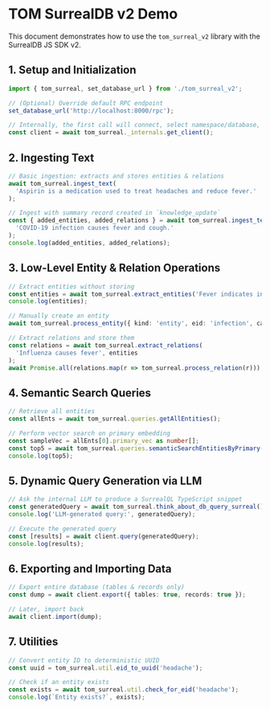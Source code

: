 # TOM SurrealDB v2 Demo

This document demonstrates how to use the `tom_surreal_v2` library with the SurrealDB JS SDK v2.

## 1. Setup and Initialization
```ts
import { tom_surreal, set_database_url } from './tom_surreal_v2';

// (Optional) Override default RPC endpoint
set_database_url('http://localhost:8000/rpc');

// Internally, the first call will connect, select namespace/database, authenticate, and initialize schema
const client = await tom_surreal._internals.get_client();
```

## 2. Ingesting Text
```ts
// Basic ingestion: extracts and stores entities & relations
await tom_surreal.ingest_text(
  'Aspirin is a medication used to treat headaches and reduce fever.'
);

// Ingest with summary record created in `knowledge_update`
const { added_entities, added_relations } = await tom_surreal.ingest_text_with_summary(
  'COVID-19 infection causes fever and cough.'
);
console.log(added_entities, added_relations);
```

## 3. Low-Level Entity & Relation Operations
```ts
// Extract entities without storing
const entities = await tom_surreal.extract_entities('Fever indicates infection.');
console.log(entities);

// Manually create an entity
await tom_surreal.process_entity({ kind: 'entity', eid: 'infection', category: 'condition' });

// Extract relations and store them
const relations = await tom_surreal.extract_relations(
  'Influenza causes fever', entities
);
await Promise.all(relations.map(r => tom_surreal.process_relation(r)));
```

## 4. Semantic Search Queries
```ts
// Retrieve all entities
const allEnts = await tom_surreal.queries.getAllEntities();

// Perform vector search on primary embedding
const sampleVec = allEnts[0].primary_vec as number[];
const top5 = await tom_surreal.queries.semanticSearchEntitiesByPrimary(sampleVec, 5);
console.log(top5);
```

## 5. Dynamic Query Generation via LLM
```ts
// Ask the internal LLM to produce a SurrealQL TypeScript snippet
const generatedQuery = await tom_surreal.think_about_db_query_surreal();
console.log('LLM-generated query:', generatedQuery);

// Execute the generated query
const [results] = await client.query(generatedQuery);
console.log(results);
```

## 6. Exporting and Importing Data
```ts
// Export entire database (tables & records only)
const dump = await client.export({ tables: true, records: true });

// Later, import back
await client.import(dump);
```

## 7. Utilities
```ts
// Convert entity ID to deterministic UUID
const uuid = tom_surreal.util.eid_to_uuid('headache');

// Check if an entity exists
const exists = await tom_surreal.util.check_for_eid('headache');
console.log(`Entity exists?`, exists);
```